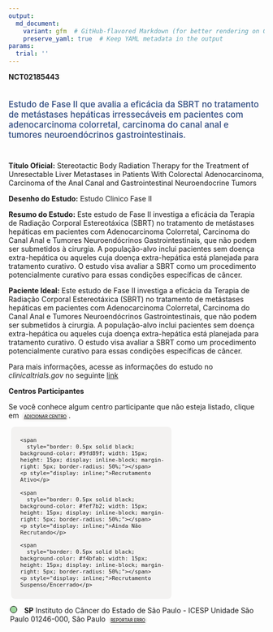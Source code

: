 ```yaml
---
output: 
  md_document:
    variant: gfm  # GitHub-flavored Markdown (for better rendering on GitHub)
    preserve_yaml: true  # Keep YAML metadata in the output
params:
  trial: ''
---
```


**NCT02185443**

<div style="padding: 5px 5px 5px 0px; font-size: 1.20em; font-weight: 500; color: #2E4A7F; text-align: left; margin-bottom: 20px">

Estudo de Fase II que avalia a eficácia da SBRT no tratamento de
metástases hepáticas irressecáveis em pacientes com adenocarcinoma
colorretal, carcinoma do canal anal e tumores neuroendócrinos
gastrointestinais.

</div>

**Título Oficial:** Stereotactic Body Radiation Therapy for the
Treatment of Unresectable Liver Metastases in Patients With Colorectal
Adenocarcinoma, Carcinoma of the Anal Canal and Gastrointestinal
Neuroendocrine Tumors

**Desenho do Estudo:** Estudo Clinico Fase II

**Resumo do Estudo:** Este estudo de Fase II investiga a eficácia da
Terapia de Radiação Corporal Estereotáxica (SBRT) no tratamento de
metástases hepáticas em pacientes com Adenocarcinoma Colorretal,
Carcinoma do Canal Anal e Tumores Neuroendócrinos Gastrointestinais, que
não podem ser submetidos à cirurgia. A população-alvo inclui pacientes
sem doença extra-hepática ou aqueles cuja doença extra-hepática está
planejada para tratamento curativo. O estudo visa avaliar a SBRT como um
procedimento potencialmente curativo para essas condições específicas de
câncer.

**Paciente Ideal:** Este estudo de Fase II investiga a eficácia da
Terapia de Radiação Corporal Estereotáxica (SBRT) no tratamento de
metástases hepáticas em pacientes com Adenocarcinoma Colorretal,
Carcinoma do Canal Anal e Tumores Neuroendócrinos Gastrointestinais, que
não podem ser submetidos à cirurgia. A população-alvo inclui pacientes
sem doença extra-hepática ou aqueles cuja doença extra-hepática está
planejada para tratamento curativo. O estudo visa avaliar a SBRT como um
procedimento potencialmente curativo para essas condições específicas de
câncer.

Para mais informações, acesse as informações do estudo no
*clinicaltrials.gov* no seguinte
[link](https://clinicaltrials.gov/ct2/show/NCT02185443)

**Centros Participantes**

Se você conhece algum centro participante que não esteja listado, clique
em
<span style="color: #2E4A7F; margin-left: 2px; padding: 4px; background-color: #f3f2f1; border-radius: 8px; font-weight: 500; font-size: 0.6em"><a
href="https://flazar.shinyapps.io/formsapp?study_nct_id=NCT02185443&amp;location_id=N%2FA&amp;location_full_name=N%2FA&amp;form_type=Adicionar%20Centro"
target="_blank">ADICIONAR CENTRO</a></span>.

<div style="margin-bottom: 8px; margin-left: 5px; padding: 8px; max-width: 300px; background-color: #f3f2f1; border-radius: 8px; font-size: 0.9em">

<div style="margin-left: 10px;">

    <span 
      style="border: 0.5px solid black; background-color: #9fd89f; width: 15px; height: 15px; display: inline-block; margin-right: 5px; border-radius: 50%;"></span>
    <p style="display: inline;">Recrutamento Ativo</p>

</div>

<div style="margin-left: 10px;">

    <span 
      style="border: 0.5px solid black; background-color: #fef7b2; width: 15px; height: 15px; display: inline-block; margin-right: 5px; border-radius: 50%;"></span>
    <p style="display: inline;">Ainda Não Recrutando</p>

</div>

<div style="margin-left: 10px;">

    <span 
      style="border: 0.5px solid black; background-color: #f4bfab; width: 15px; height: 15px; display: inline-block; margin-right: 5px; border-radius: 50%;"></span>
    <p style="display: inline;">Recrutamento Suspenso/Encerrado</p>

</div>

</div>

<div style="margin: 3px;">

<span style="border: 0.5px solid black; display: inline-block; width: 12px; height: 12px; border-radius: 50%; margin-right: 10px; padding-bottom: 0px; background-color: #9fd89f;"></span>
<b>SP</b> Instituto do Câncer do Estado de São Paulo - ICESP Unidade São
Paulo 01246-000, São Paulo
<span style="color: #2E4A7F; margin-left: 2px; padding: 4px; background-color: #f3f2f1; border-radius: 8px; font-weight: 500; font-size: 0.6em"><a
href="https://flazar.shinyapps.io/formsapp?study_nct_id=NCT02185443&amp;location_id=INSTITUTODOCANCERDOESTADODESAOPAULOSAOPAULOSP01246000BRAZIL&amp;location_full_name=Instituto%20do%20C%C3%A2ncer%20do%20Estado%20de%20S%C3%A3o%20Paulo%20-%20ICESP%20Unidade%20S%C3%A3o%20Paulo%2C%2001246-000%2C%20S%C3%A3o%20Paulo&amp;form_type=Reportar%20Erro"
target="_blank">REPORTAR ERRO</a></span>

</div>
